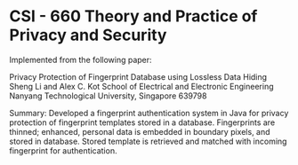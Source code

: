 # CSI - 660 Theory and Practice of Privacy and Security

Implemented from the following paper:

Privacy Protection of Fingerprint Database using Lossless Data Hiding
Sheng Li and Alex C. Kot
School of Electrical and Electronic Engineering
Nanyang Technological University, Singapore 639798

Summary:
Developed a fingerprint authentication system in Java for privacy protection of fingerprint templates stored in a database.
Fingerprints are thinned; enhanced, personal data is embedded in boundary pixels, and stored in database. Stored template is retrieved and matched with incoming fingerprint for authentication.
